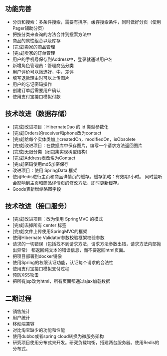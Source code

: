 ## 功能完善

* 分页和搜索：多条件搜索，需要有排序，缓存搜索条件，同时做好分页（使用Pager辅助分页）
* 把按分类来查询的方法合并到搜索方法中
* 商品的属性组合以及库存
* [完成]卖家的商品管理
* [完成]卖家的订单管理
* 用户的手机号保存到Address中，登录就通过用户名
* 新增角色管理员：管理商品分类
* 用户评价可以筛选好，中，差评
* 填写退款理由时可以上传图片
* 用户的忘记密码操作
* 创建订单后需要用户确认
* 使用支付宝接口模拟付款

## 技术改进（数据存储）

* [完成]改进项目：HibernateDao 的 id 类型参数化
* [完成]Orders的receiver和phone改为contact
* [完成]给每个实体类加上createdOn，modifiedOn，isObsolete
* [完成]改进项目：在数据库中保存图片，编写一个请求方法返回图片
* [完成]无限分类（闭包集实现树型结构）
* [完成]Address表改名为Contact
* [完成]密码使用md5加密保存
* 改进项目：使用 SpringData 框架
* 使用Redis进行主页和商品详情页的缓存。缓存策略：有效期1小时。
  同时监听会影响到主页和商品详情页的修改方法，即时更新缓存。
* Goods表新增缩略图字段

## 技术改进（接口服务）

* [完成]改进项目：改为使用 SpringMVC 的模式
* [完成]去掉所有 center 标签
* [完成]文件上传使用SpringMVC的框架
* 使用Hibernate Validator参数校验框架校验参数
* 请求的一切错误（包括找不到请求方法，请求方法参数出错，请求方法内部抛出异常）
  都返回纯文本的错误信息，而不要返回html页面。
* 把项目部署到docker镜像
* 使用Spring的权限认证功能，认证每个请求的合法性
* 使用支付宝接口模拟支付过程
* 预防XSS攻击
* 把所有jsp改为html，所有页面都通过ajax加载数据

## 二期过程

* 销售统计
* 用户统计
* 移动端兼容
* 对比淘宝缺少的功能和性能
* 使用dubbo或者spring cloud转换为微服务架构
* 研究项目使用分布式来开发。研究负载均衡，搭建两台服务器。使用Redis的分布式。
